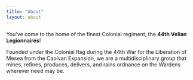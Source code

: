 ```yaml
---
title: "About"
layout: about
---
```


You've come to the home of the finest Colonial regiment, the **44th Velian Legionnaires**!

Founded under the Colonial flag during the 44th War for the Liberation of Mesea from the Caoivan Expansion, we are a multidisciplinary group that mines, refines, produces, delivers, and rains ordnance on the Wardens wherever need may be.